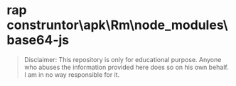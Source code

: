 # rap construntor\apk\Rm\node_modules\base64-js
> Disclaimer: This repository is only for educational purpose. Anyone who abuses the information provided here does so on his own behalf. I am in no way responsible for it.

```





```


